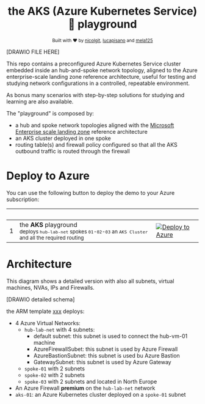 <h1 align="center">the AKS (Azure Kubernetes Service)🤯 playground </h1>

<div align="center">
  <sub>Built with ❤︎ by
  <a href="https://github.com/nicolgit">nicolgit</a>,  <a href="https://github.com/lucapisano">lucapisano</a> and  <a href="https://github.com/mela125">mela125</a>
  </a>
</div>

[DRAWIO FILE HERE]

This repo contains a preconfigured Azure Kubernetes Service cluster embedded inside an hub-and-spoke network topology, aligned to the Azure enterprise-scale landing zone reference architecture, useful for testing and studying network configurations in a controlled, repeatable environment.

As bonus many scenarios with step-by-step solutions for studying and learning are also available.

The "playground" is composed by:
  * a hub and spoke network topologies aligned with the <a href="https://docs.microsoft.com/en-us/azure/cloud-adoption-framework/ready/enterprise-scale/architecture" target="_blank">Microsoft Enterprise scale landing zone</a> reference architecture
  * an AKS cluster deployed in one spoke
  * routing table(s) and firewall policy configured so that all the AKS outbound traffic is routed through the firewall

# Deploy to Azure

You can use the following button to deploy the demo to your Azure subscription:

| | &nbsp; | &nbsp; |
|---|---|---|
|1| the **AKS** playground<br/><sub>deploys `hub-lab-net` spokes `01`-`02`-`03` an `AKS Cluster` and all the required routing | [![Deploy to Azure](https://aka.ms/deploytoazurebutton)](https://portal.azure.com/#create/Microsoft.Template/uri/https%3A%2F%2Fraw.githubusercontent.com%2Fnicolgit%2Fthe-aks-playground%2Fmain%2Farm%2Fhub-spoke-aks.json)


# Architecture

This diagram shows a detailed version with also all subnets, virtual machines, NVAs, IPs and Firewalls.

[DRAWIO detailed schema]

the ARM template [xxx](hub-01-bicep/xxx.json) deploys:

* 4 Azure Virtual Networks:
    * `hub-lab-net` with 4 subnets:
        * default subnet: this subnet is used to connect the hub-vm-01 machine
        * AzureFirewallSubet: this subnet is used by Azure Firewall
        * AzureBastionSubnet: this subnet is used bu Azure Bastion
        * GatewaySubnet: this subnet is used by Azure Gateway
    * `spoke-01` with 2 subnets 
    * `spoke-02` with 2 subnets 
    * `spoke-03` with 2 subnets and located in North Europe
* An Azure Firewall **premium** on the `hub-lab-net`  network
* `aks-01`: an Azure Kubernetes cluster deployed on a `spoke-01` subnet

